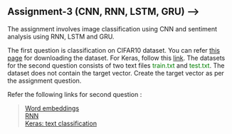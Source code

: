## Assignment-3 (CNN, RNN, LSTM, GRU) -->

The assignment involves image classification using CNN and sentiment analysis using RNN, LSTM and GRU.

The first question is classification on CIFAR10 dataset.  You can refer [this page](https://www.tensorflow.org/tutorials/images/cnn) for downloading the dataset. For Keras, follow this [link](https://keras.io/examples/cifar10_cnn/).
The datasets for the second question  consists of two text files <font color="green">train.txt</font> and <font color="green">test.txt</font>. The dataset does not contain  the target vector. Create the target vector as per the assignment question.

Refer the following links for second question : </br>
> [Word embeddings](https://www.tensorflow.org/tutorials/text/word_embeddings) </br>
> [RNN](https://www.tensorflow.org/tutorials/text/text_classification_rnn) </br>
> [Keras: text classification](https://keras.io/examples/imdb_cnn_lstm/) </br>


